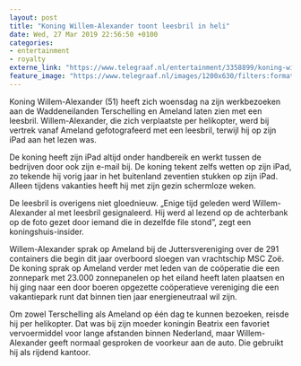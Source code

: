 ```yaml
---
layout: post
title: "Koning Willem-Alexander toont leesbril in heli"
date: Wed, 27 Mar 2019 22:56:50 +0100
categories: 
- entertainment 
- royalty 
externe_link: "https://www.telegraaf.nl/entertainment/3358899/koning-willem-alexander-toont-leesbril-in-heli"
feature_image: "https://www.telegraaf.nl/images/1200x630/filters:format(jpeg):quality(80)/cdn-kiosk-api.telegraaf.nl/45b6ebcc-50dd-11e9-87a7-0217670beecd.jpg"
---
```


<p class="intro">Koning Willem-Alexander (51) heeft zich woensdag na zijn werkbezoeken aan de Waddeneilanden Terschelling en Ameland laten zien met een leesbril. Willem-Alexander, die zich verplaatste per helikopter, werd bij vertrek vanaf Ameland gefotografeerd met een leesbril, terwijl hij op zijn iPad aan het lezen was.</p> <p>De koning heeft zijn iPad altijd onder handbereik en werkt tussen de bedrijven door ook zijn e-mail bij. De koning tekent zelfs wetten op zijn iPad, zo tekende hij vorig jaar in het buitenland zeventien stukken op zijn iPad. Alleen tijdens vakanties heeft hij met zijn gezin schermloze weken.</p><p>De leesbril is overigens niet gloednieuw. „Enige tijd geleden werd Willem-Alexander al met leesbril gesignaleerd. Hij werd al lezend op de achterbank op de foto gezet door iemand die in dezelfde file stond”, zegt een koningshuis-insider.</p><p>Willem-Alexander sprak op Ameland bij de Juttersvereniging over de 291 containers die begin dit jaar overboord sloegen van vrachtschip MSC Zoë. De koning sprak op Ameland verder met leden van de coöperatie die een zonnepark met 23.000 zonnepanelen op het eiland heeft laten plaatsen en hij ging naar een door boeren opgezette coöperatieve vereniging die een vakantiepark runt dat binnen tien jaar energieneutraal wil zijn.</p><p>Om zowel Terschelling als Ameland op één dag te kunnen bezoeken, reisde hij per helikopter. Dat was bij zijn moeder koningin Beatrix een favoriet vervoermiddel voor lange afstanden binnen Nederland, maar Willem-Alexander geeft normaal gesproken de voorkeur aan de auto. Die gebruikt hij als rijdend kantoor.</p>
